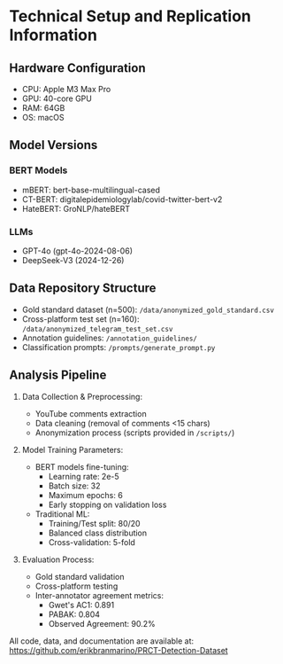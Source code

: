 # Technical Setup and Replication Information

## Hardware Configuration
- CPU: Apple M3 Max Pro
- GPU: 40-core GPU
- RAM: 64GB
- OS: macOS

## Model Versions
### BERT Models
- mBERT: bert-base-multilingual-cased
- CT-BERT: digitalepidemiologylab/covid-twitter-bert-v2
- HateBERT: GroNLP/hateBERT

### LLMs
- GPT-4o (gpt-4o-2024-08-06)
- DeepSeek-V3 (2024-12-26)

## Data Repository Structure
- Gold standard dataset (n=500): `/data/anonymized_gold_standard.csv`
- Cross-platform test set (n=160): `/data/anonymized_telegram_test_set.csv`
- Annotation guidelines: `/annotation_guidelines/`
- Classification prompts: `/prompts/generate_prompt.py`

## Analysis Pipeline
1. Data Collection & Preprocessing:
   - YouTube comments extraction
   - Data cleaning (removal of comments <15 chars)
   - Anonymization process (scripts provided in `/scripts/`)

2. Model Training Parameters:
   - BERT models fine-tuning:
     - Learning rate: 2e-5
     - Batch size: 32
     - Maximum epochs: 6
     - Early stopping on validation loss
   - Traditional ML:
     - Training/Test split: 80/20
     - Balanced class distribution
     - Cross-validation: 5-fold

3. Evaluation Process:
   - Gold standard validation
   - Cross-platform testing
   - Inter-annotator agreement metrics:
     - Gwet's AC1: 0.891
     - PABAK: 0.804
     - Observed Agreement: 90.2%

All code, data, and documentation are available at: https://github.com/erikbranmarino/PRCT-Detection-Dataset
